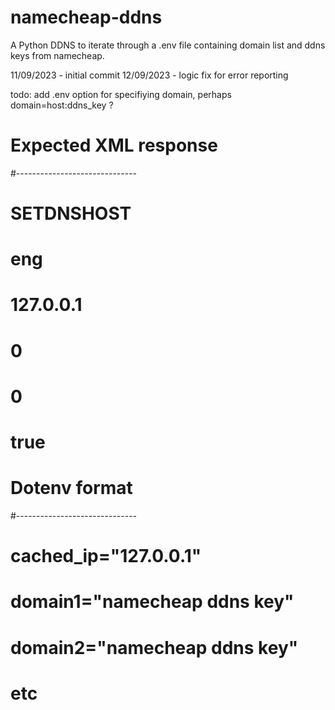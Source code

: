 # namecheap-ddns

A Python DDNS to iterate through a .env file containing domain list and ddns keys from namecheap.

11/09/2023 - initial commit
12/09/2023 - logic fix for error reporting

todo:
add .env option for specifiying domain, perhaps domain=host:ddns_key ?

# Expected XML response
#------------------------------
# <?xml version="1.0" encoding="utf-16"?>
# <interface-response>
#   <Command>SETDNSHOST</Command>
#   <Language>eng</Language>
#   <IP>127.0.0.1</IP>
#   <ErrCount>0</ErrCount>
#   <errors />
#   <ResponseCount>0</ResponseCount>
#   <responses />
#   <Done>true</Done>
#   <debug><![CDATA[]]></debug>
# </interface-response>

# Dotenv format
#------------------------------
# cached_ip="127.0.0.1"
# domain1="namecheap ddns key"
# domain2="namecheap ddns key"
# etc
